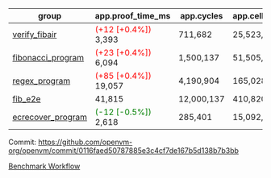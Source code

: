 | group | app.proof_time_ms | app.cycles | app.cells_used | leaf.proof_time_ms | leaf.cycles | leaf.cells_used |
| -- | -- | -- | -- | -- | -- | -- |
| [verify_fibair](https://github.com/openvm-org/openvm/blob/benchmark-results/benchmarks-pr/1238/verify_fibair-0116faed50787885e3c4cf7de167b5d138b7b3bb.md) |<span style='color: red'>(+12 [+0.4%])</span> 3,393 |  711,682 |  25,523,334 |- | - | - |
| [fibonacci_program](https://github.com/openvm-org/openvm/blob/benchmark-results/benchmarks-pr/1238/fibonacci-0116faed50787885e3c4cf7de167b5d138b7b3bb.md) |<span style='color: red'>(+23 [+0.4%])</span> 6,094 |  1,500,137 |  51,505,102 |<span style='color: red'>(+110 [+0.8%])</span> 13,355 |  3,085,332 |  110,719,808 |
| [regex_program](https://github.com/openvm-org/openvm/blob/benchmark-results/benchmarks-pr/1238/regex-0116faed50787885e3c4cf7de167b5d138b7b3bb.md) |<span style='color: red'>(+85 [+0.4%])</span> 19,057 |  4,190,904 |  165,028,173 | 30,662 |  5,934,513 |  244,157,511 |
| [fib_e2e](https://github.com/openvm-org/openvm/blob/benchmark-results/benchmarks-pr/1238/fib_e2e-0116faed50787885e3c4cf7de167b5d138b7b3bb.md) | 41,815 |  12,000,137 |  410,820,430 | 88,666 |  18,478,671 |  661,103,859 |
| [ecrecover_program](https://github.com/openvm-org/openvm/blob/benchmark-results/benchmarks-pr/1238/ecrecover-0116faed50787885e3c4cf7de167b5d138b7b3bb.md) |<span style='color: green'>(-12 [-0.5%])</span> 2,618 |  285,401 |  15,092,297 |<span style='color: red'>(+1308 [+3.2%])</span> 42,685 |  8,652,418 |  365,885,227 |


Commit: https://github.com/openvm-org/openvm/commit/0116faed50787885e3c4cf7de167b5d138b7b3bb

[Benchmark Workflow](https://github.com/openvm-org/openvm/actions/runs/12877501608)

